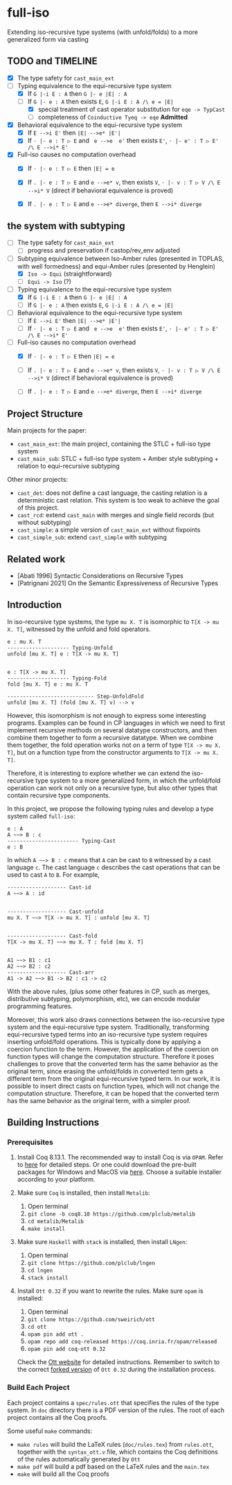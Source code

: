 # full-iso
Extending iso-recursive type systems (with unfold/folds) to a more generalized form via casting


## TODO and TIMELINE

- [x] The type safety for `cast_main_ext`
- [ ] Typing equivalence to the equi-recursive type system
  - [x] If `G |-i E : A` then `G |- e |E| : A`
  - [ ] If `G |- e : A` then exists `E`, `G |-i E : A /\ e = |E|`
    - [x] special treatment of cast operator substitution for `eqe -> TypCast`
    - [ ] completeness of `Coinductive Tyeq -> eqe` **Admitted**
- [x] Behavioral equivalence to the equi-recursive type system
  - [x] If `E -->i E'` then `|E| -->e* |E'|`
  - [x] If `⋅ |- e : T ▷ E` and ` e -->e  e'` then exists `E'`, `⋅ |- e' : T ▷ E' /\ E -->i* E'`
- [x] Full-iso causes no computation overhead
  - [x] If `⋅ |- e : T ▷ E` then `|E| = e` 
  - [x] If `. |- e : T ▷ E` and `e -->e* v`, then exists `V`, `⋅ |- v : T ▷ V /\ E -->i* V` 
        (direct if behavioral equivalence is proved)
  - [x] If `. |- e : T ▷ E` and `e -->e* diverge`, then `E -->i* diverge`


## the system with subtyping 


- [ ] The type safety for `cast_main_ext`
  - [ ] progress and preservation if castop/rev_env adjusted
- [ ] Subtyping equivalence between Iso-Amber rules (presented in TOPLAS, with well formedness) and equi-Amber rules (presented by Henglein)
  - [x] `Iso -> Equi` (straightforward)
  - [ ] `Equi -> Iso` (?) 
- [ ] Typing equivalence to the equi-recursive type system
  - [x] If `G |-i E : A` then `G |- e |E| : A`
  - [ ] If `G |- e : A` then exists `E`, `G |-i E : A /\ e = |E|`
- [ ] Behavioral equivalence to the equi-recursive type system
  - [ ] If `E -->i E'` then `|E| -->e* |E'|`
  - [ ] If `⋅ |- e : T ▷ E` and ` e -->e  e'` then exists `E'`, `⋅ |- e' : T ▷ E' /\ E -->i* E'`
- [ ] Full-iso causes no computation overhead
  - [x] If `⋅ |- e : T ▷ E` then `|E| = e` 
  - [ ] If `. |- e : T ▷ E` and `e -->e* v`, then exists `V`, `⋅ |- v : T ▷ V /\ E -->i* V` 
        (direct if behavioral equivalence is proved)
  - [ ] If `. |- e : T ▷ E` and `e -->e* diverge`, then `E -->i* diverge`




## Project Structure

Main projects for the paper:

- `cast_main_ext`: the main project, containing the STLC + full-iso type system
- `cast_main_sub`: STLC + full-iso type system + Amber style subtyping + relation to equi-recursive subtyping

Other minor projects:

- `cast_det`: does not define a cast language, the casting relation is a deterministic cast relation. This system is too weak to achieve the goal of this project.
- `cast_rcd`: extend `cast_main` with merges and single field records (but without subtyping)
- `cast_simple`: a simple version of `cast_main_ext` without fixpoints
- `cast_simple_sub`: extend `cast_simple` with subtyping








## Related work

- [Abati 1996] Syntactic Considerations on Recursive Types
- [Patrignani 2021] On the Semantic Expressiveness of Recursive Types






## Introduction

In iso-recursive type systems, the type `mu X. T` is isomorphic to `T[X -> mu X. T]`, witnessed by the unfold and fold operators. 

```
e : mu X. T
-------------------- Typing-Unfold
unfold [mu X. T] e : T[X -> mu X. T]


e : T[X -> mu X. T]
-------------------- Typing-Fold
fold [mu X. T] e : mu X. T

---------------------------- Step-UnfoldFold
unfold [mu X. T] (fold [mu X. T] v) --> v
```

However, this isomorphism is not enough to express some interesting programs. Examples can be found in CP languages in which we need to first implement recursive methods on several datatype constructors, and then combine them together to form a recursive datatype. When we combine them together, the fold operation works not on a term of type `T[X -> mu X. T]`, but on a function type from the constructor arguments to `T[X -> mu X. T]`. 

Therefore, it is interesting to explore whether we can extend the iso-recursive type system to a more generalized form, in which the unfold/fold operation can work not only on a recursive type, but also other types that contain recursive type components.

In this project, we propose the following typing rules and develop a type system called `full-iso`:

```
e : A
A ~~> B : c
----------------------- Typing-Cast
e : B
```

In which `A ~~> B : c` means that `A` can be cast to `B` witnessed by a cast language `c`. The cast language `c` describes the cast operations that can be used to cast `A` to `B`. For example,

```
------------------- Cast-id
A ~~> A : id


------------------- Cast-unfold
mu X. T ~~> T[X -> mu X. T] : unfold [mu X. T]


------------------- Cast-fold
T[X -> mu X. T] ~~> mu X. T : fold [mu X. T]


A1 ~~> B1 : c1
A2 ~~> B2 : c2
------------------- Cast-arr
A1 -> A2 ~~> B1 -> B2 : c1 -> c2
```

With the above rules, (plus some other features in CP, such as merges, distributive subtyping, polymorphism, etc), we can encode modular programming features.

Moreover, this work also draws connections between the iso-recursive type system and the equi-recursive type system. Traditionally, transforming equi-recursive typed terms into an iso-recursive type system requires inserting unfold/fold operations. This is typically done by applying a coercion function to the term. However, the application of the coercion on function types will change the computation structure. Therefore it poses challenges to prove that the converted term has the same behavior as the original term, since erasing the unfold/folds in converted term gets a different term from the original equi-recursive typed term. In our work, it is possible to insert direct casts on function types, which will not change the computation structure. Therefore, it can be hoped that the converted term has the same behavior as the original term, with a simpler proof.


## Building Instructions

### Prerequisites

1. Install Coq 8.13.1. The recommended way to install Coq is via `OPAM`. Refer to
   [here](https://coq.inria.fr/opam/www/using.html) for detailed steps. Or one could
   download the pre-built packages for Windows and MacOS via
   [here](https://github.com/coq/coq/releases/tag/V8.13.2). Choose a suitable installer
   according to your platform.

2. Make sure `Coq` is installed, then install `Metalib`:
   1. Open terminal
   2. `git clone -b coq8.10 https://github.com/plclub/metalib`
   3. `cd metalib/Metalib`
   4. `make install`

3. Make sure `Haskell` with `stack` is installed, then install `LNgen`:
   1. Open terminal
   2. `git clone https://github.com/plclub/lngen`
   3. `cd lngen`
   4. `stack install`

4. Install `Ott 0.32` if you want to rewrite the rules. Make sure `opam` is installed:
   1. Open terminal
   2. `git clone https://github.com/sweirich/ott`
   3. `cd ott`
   4. `opam pin add ott .`
   5. `opam repo add coq-released https://coq.inria.fr/opam/released`
   6. `opam pin add coq-ott 0.32`

   Check the [Ott website](https://www.cl.cam.ac.uk/~pes20/ott/top2.html#sec7) for detailed instructions. Remember to switch to the correct [forked version](https://github.com/sweirich/ott) of `Ott 0.32` during the installation process.


### Build Each Project

Each project contains a `spec/rules.ott` that specifies the rules of the type system. In `doc` directory there is a PDF version of the rules. The root of each project contains all the Coq proofs.

Some useful `make` commands:
- `make rules` will build the LaTeX rules (`doc/rules.tex`) from `rules.ott`, together with the `syntax_ott.v` file, which contains the Coq definitions of the rules automatically generated by `Ott`
- `make pdf` will build a pdf based on the LaTeX rules and the `main.tex`
- `make` will build all the Coq proofs

